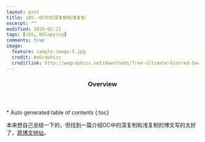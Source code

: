```yaml
---
layout: post
title: iOS--OC中的深复制和浅复制
excerpt: ""
modified: 2016-02-21
tags: [iOS, NSCopying]
comments: true
image:
  feature: sample-image-5.jpg
  credit: WeGraphics
  creditlink: http://wegraphics.net/downloads/free-ultimate-blurred-background-pack/
---
```


<section id="table-of-contents" class="toc">
  <header>
    <h3>Overview</h3>
  </header>
<div id="drawer" markdown="1">
*  Auto generated table of contents
{:toc}
</div>
</section><!-- /#table-of-contents -->
	
本来想自己总结一下的，但找到一篇介绍OC中的深复制和浅复制的博文写的太好了，<a href="https://www.zybuluo.com/MicroCai/note/50592">原博文地址</a>。